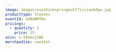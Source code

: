 ```yaml
---
image: images/sunshinespringevkf7xjviaebdgw.jpg
producttype: Sleeves
eventId: eUBdWMfNo
pricings:
  - quantity: 1
    price: 25
asin: s-V9akujSWb
merchandise: comiket
---
```

